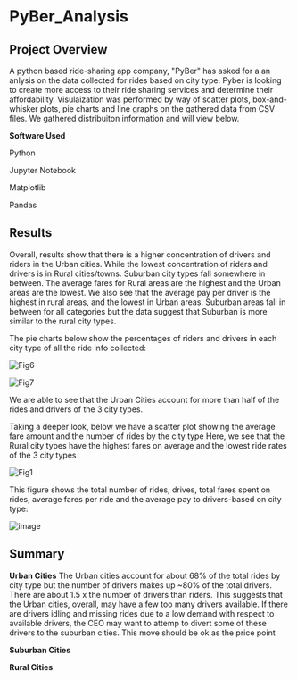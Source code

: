 # PyBer_Analysis #

## **Project Overview** ##

A python based ride-sharing app company, "PyBer" has asked for a an anlysis on the data collected for rides based on city type. Pyber is looking to create more access to their ride sharing services and determine their affordability. Visulaization was performed by way of scatter plots, box-and-whisker plots, pie charts and line graphs on the gathered data from CSV files. We gathered distribuiton information and will view below. 


**Software Used**

Python

Jupyter Notebook

Matplotlib

Pandas

## **Results** ##

Overall, results show that there is a higher concentration of drivers and riders in the Urban cities. While the lowest concentration of riders and drivers is in Rural cities/towns. Suburban city types fall somewhere in between. The average fares for Rural areas are the highest and the Urban areas are the lowest. We also see that the average pay per driver is the highest in rural areas, and the lowest in Urban areas. Suburban areas fall in between for all categories but the data suggest that Suburban is more similar to the rural city types.



The pie charts below show the percentages of riders and drivers in each city type of all the ride info collected:

![Fig6](https://user-images.githubusercontent.com/99927324/164956609-5bfda461-dbb4-443b-adff-59c5485fa7b2.png)

![Fig7](https://user-images.githubusercontent.com/99927324/164956612-04d20a0f-f0a6-4c05-977b-f4822fc7fee8.png)

We are  able to see that the Urban Cities account for more than half of the rides and drivers of the 3 city types. 

Taking a deeper look, below we have a scatter plot showing the average fare amount and the number of rides by the city type
Here, we see that the Rural city types have the highest fares on average and the lowest ride rates of the 3 city types

![Fig1](https://user-images.githubusercontent.com/99927324/164956666-d16547e6-9bd0-4d24-9ea1-93f7e18def8d.png)




This figure shows the total number of rides, drives, total fares spent on rides, average fares per ride and the average pay to drivers-based on city type:

![image](https://user-images.githubusercontent.com/99927324/164956780-dcfdaf85-280a-48a1-a497-cad6b0a68c1f.png)





## **Summary** ##

**Urban Cities**
The Urban cities account for about 68% of the total rides by city type but the number of drivers makes up ~80% of the total drivers. There are about 1.5 x the number of drivers than riders. This suggests that the Urban cities, overall, may have a few too many drivers available. If there are drivers idling and missing rides due to a low demand with respect to available drivers, the CEO may want to attemp to divert some of these drivers to the suburban cities. This move should be ok as the price point 

**Suburban Cities**

**Rural Cities**

